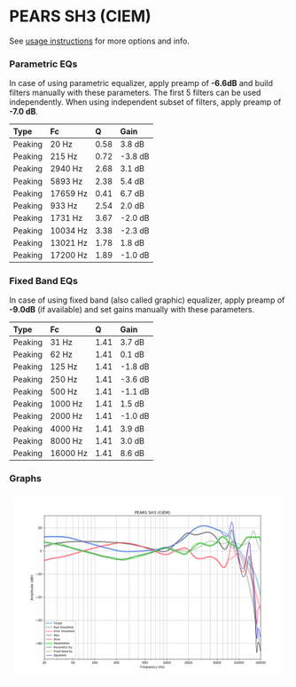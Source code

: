 # PEARS SH3 (CIEM)
See [usage instructions](https://github.com/jaakkopasanen/AutoEq#usage) for more options and info.

### Parametric EQs
In case of using parametric equalizer, apply preamp of **-6.6dB** and build filters manually
with these parameters. The first 5 filters can be used independently.
When using independent subset of filters, apply preamp of **-7.0 dB**.

| Type    | Fc       |    Q | Gain    |
|:--------|:---------|:-----|:--------|
| Peaking | 20 Hz    | 0.58 | 3.8 dB  |
| Peaking | 215 Hz   | 0.72 | -3.8 dB |
| Peaking | 2940 Hz  | 2.68 | 3.1 dB  |
| Peaking | 5893 Hz  | 2.38 | 5.4 dB  |
| Peaking | 17659 Hz | 0.41 | 6.7 dB  |
| Peaking | 933 Hz   | 2.54 | 2.0 dB  |
| Peaking | 1731 Hz  | 3.67 | -2.0 dB |
| Peaking | 10034 Hz | 3.38 | -2.3 dB |
| Peaking | 13021 Hz | 1.78 | 1.8 dB  |
| Peaking | 17200 Hz | 1.89 | -1.0 dB |

### Fixed Band EQs
In case of using fixed band (also called graphic) equalizer, apply preamp of **-9.0dB**
(if available) and set gains manually with these parameters.

| Type    | Fc       |    Q | Gain    |
|:--------|:---------|:-----|:--------|
| Peaking | 31 Hz    | 1.41 | 3.7 dB  |
| Peaking | 62 Hz    | 1.41 | 0.1 dB  |
| Peaking | 125 Hz   | 1.41 | -1.8 dB |
| Peaking | 250 Hz   | 1.41 | -3.6 dB |
| Peaking | 500 Hz   | 1.41 | -1.1 dB |
| Peaking | 1000 Hz  | 1.41 | 1.5 dB  |
| Peaking | 2000 Hz  | 1.41 | -1.0 dB |
| Peaking | 4000 Hz  | 1.41 | 3.9 dB  |
| Peaking | 8000 Hz  | 1.41 | 3.0 dB  |
| Peaking | 16000 Hz | 1.41 | 8.6 dB  |

### Graphs
![](./PEARS%20SH3%20(CIEM).png)